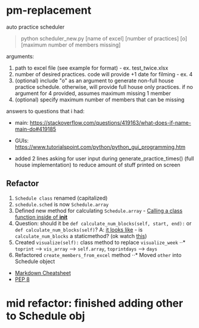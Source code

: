 # pm-replacement
auto practice scheduler

> python scheduler_new.py [name of excel] [number of practices] [o] [maximum number of members missing]

arguments:
1) path to excel file (see example for format) - ex. test_twice.xlsx
2) number of desired practices. code will provide +1 date for filming - ex. 4
3) (optional) include "o" as an argument to generate non-full house practice schedule. otherwise, will provide full house only practices. if no argument for 4 provided, assumes maximum missing 1 member
4) (optional) specify maximum number of members that can be missing

answers to questions that i had:
- main: https://stackoverflow.com/questions/419163/what-does-if-name-main-do#419185
- GUIs: https://www.tutorialspoint.com/python/python_gui_programming.htm

- added 2 lines asking for user input during generate_practice_times() (full house implementation) to reduce amount of stuff printed on screen

## Refactor
1. `Schedule class` renamed (capitalized)
2. `schedule.sched` is now `Schedule.array`
3. Defined new method for calculating `Schedule.array` - [Calling a class function inside of __init__](https://stackoverflow.com/questions/12646326/calling-a-class-function-inside-of-init)
4. Question: should it be `def calculate_num_blocks(self, start, end):` or `def calculate_num_blocks(self)`? A: [it looks like](https://realpython.com/instance-class-and-static-methods-demystified/#class-methods) - is `calculate_num_blocks` a staticmethod? (ok watch [this](https://www.youtube.com/watch?v=rq8cL2XMM5M))
5. Created `visualize(self):` class method to replace `visualize_week`
⋅⋅* `toprint` --> `vis_array` --> `self.array`, `toprintdays` --> `days`
6. Refactored `create_members_from_excel` method
⋅⋅* Moved `other` into Schedule object


- [Markdown Cheatsheet](https://github.com/adam-p/markdown-here/wiki/Markdown-Cheatsheet)
- [PEP 8](https://www.python.org/dev/peps/pep-0008/)


# mid refactor: finished adding other to Schedule obj
